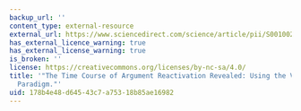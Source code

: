 ```yaml
---
backup_url: ''
content_type: external-resource
external_url: https://www.sciencedirect.com/science/article/pii/S0010027712000376
has_external_licence_warning: true
has_external_license_warning: true
is_broken: ''
license: https://creativecommons.org/licenses/by-nc-sa/4.0/
title: '"The Time Course of Argument Reactivation Revealed: Using the Visual World
  Paradigm."'
uid: 178b4e48-d645-43c7-a753-18b85ae16982
---
```


